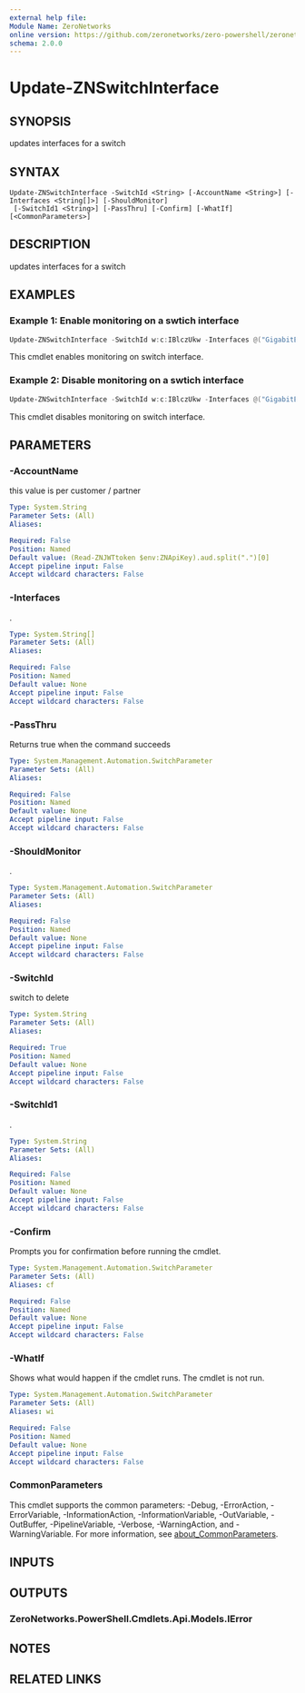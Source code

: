 ```yaml
---
external help file:
Module Name: ZeroNetworks
online version: https://github.com/zeronetworks/zero-powershell/zeronetworks/update-znswitchinterface
schema: 2.0.0
---
```


# Update-ZNSwitchInterface

## SYNOPSIS
updates interfaces for a switch

## SYNTAX

```
Update-ZNSwitchInterface -SwitchId <String> [-AccountName <String>] [-Interfaces <String[]>] [-ShouldMonitor]
 [-SwitchId1 <String>] [-PassThru] [-Confirm] [-WhatIf] [<CommonParameters>]
```

## DESCRIPTION
updates interfaces for a switch

## EXAMPLES

### Example 1: Enable monitoring on a swtich interface
```powershell
Update-ZNSwitchInterface -SwitchId w:c:IBlczUkw -Interfaces @("GigabitEthernet3") -ShouldMonitor
```

This cmdlet enables monitoring on switch interface.

### Example 2: Disable monitoring on a swtich interface
```powershell
Update-ZNSwitchInterface -SwitchId w:c:IBlczUkw -Interfaces @("GigabitEthernet3") -ShouldMonitor:$false
```

This cmdlet disables monitoring on switch interface.

## PARAMETERS

### -AccountName
this value is per customer / partner

```yaml
Type: System.String
Parameter Sets: (All)
Aliases:

Required: False
Position: Named
Default value: (Read-ZNJWTtoken $env:ZNApiKey).aud.split(".")[0]
Accept pipeline input: False
Accept wildcard characters: False
```

### -Interfaces
.

```yaml
Type: System.String[]
Parameter Sets: (All)
Aliases:

Required: False
Position: Named
Default value: None
Accept pipeline input: False
Accept wildcard characters: False
```

### -PassThru
Returns true when the command succeeds

```yaml
Type: System.Management.Automation.SwitchParameter
Parameter Sets: (All)
Aliases:

Required: False
Position: Named
Default value: None
Accept pipeline input: False
Accept wildcard characters: False
```

### -ShouldMonitor
.

```yaml
Type: System.Management.Automation.SwitchParameter
Parameter Sets: (All)
Aliases:

Required: False
Position: Named
Default value: None
Accept pipeline input: False
Accept wildcard characters: False
```

### -SwitchId
switch to delete

```yaml
Type: System.String
Parameter Sets: (All)
Aliases:

Required: True
Position: Named
Default value: None
Accept pipeline input: False
Accept wildcard characters: False
```

### -SwitchId1
.

```yaml
Type: System.String
Parameter Sets: (All)
Aliases:

Required: False
Position: Named
Default value: None
Accept pipeline input: False
Accept wildcard characters: False
```

### -Confirm
Prompts you for confirmation before running the cmdlet.

```yaml
Type: System.Management.Automation.SwitchParameter
Parameter Sets: (All)
Aliases: cf

Required: False
Position: Named
Default value: None
Accept pipeline input: False
Accept wildcard characters: False
```

### -WhatIf
Shows what would happen if the cmdlet runs.
The cmdlet is not run.

```yaml
Type: System.Management.Automation.SwitchParameter
Parameter Sets: (All)
Aliases: wi

Required: False
Position: Named
Default value: None
Accept pipeline input: False
Accept wildcard characters: False
```

### CommonParameters
This cmdlet supports the common parameters: -Debug, -ErrorAction, -ErrorVariable, -InformationAction, -InformationVariable, -OutVariable, -OutBuffer, -PipelineVariable, -Verbose, -WarningAction, and -WarningVariable. For more information, see [about_CommonParameters](http://go.microsoft.com/fwlink/?LinkID=113216).

## INPUTS

## OUTPUTS

### ZeroNetworks.PowerShell.Cmdlets.Api.Models.IError

## NOTES

## RELATED LINKS


